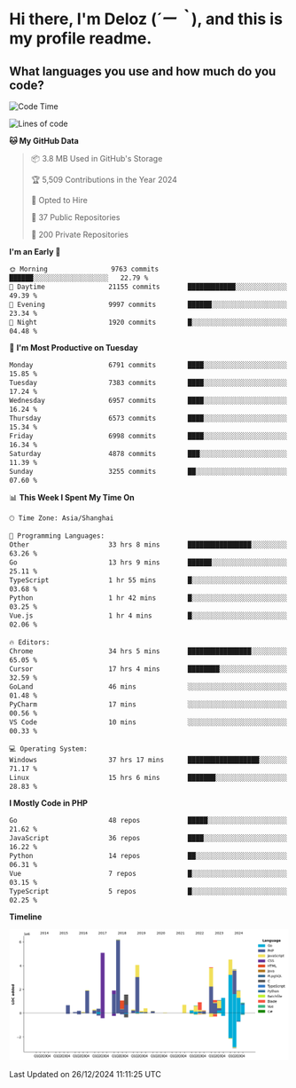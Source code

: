 # **Hi there, I'm Deloz (*´ー｀*), and this is my profile readme.**

## **What languages you use and how much do you code?**

<!--START_SECTION:waka-->
![Code Time](http://img.shields.io/badge/Code%20Time-5%2C363%20hrs%2057%20mins-blue)

![Lines of code](https://img.shields.io/badge/From%20Hello%20World%20I%27ve%20Written-45.4%20million%20lines%20of%20code-blue)

**🐱 My GitHub Data** 

> 📦 3.8 MB Used in GitHub's Storage 
 > 
> 🏆 5,509 Contributions in the Year 2024
 > 
> 💼 Opted to Hire
 > 
> 📜 37 Public Repositories 
 > 
> 🔑 200 Private Repositories 
 > 
**I'm an Early 🐤** 

```text
🌞 Morning                9763 commits        ██████░░░░░░░░░░░░░░░░░░░   22.79 % 
🌆 Daytime                21155 commits       ████████████░░░░░░░░░░░░░   49.39 % 
🌃 Evening                9997 commits        ██████░░░░░░░░░░░░░░░░░░░   23.34 % 
🌙 Night                  1920 commits        █░░░░░░░░░░░░░░░░░░░░░░░░   04.48 % 
```
📅 **I'm Most Productive on Tuesday** 

```text
Monday                   6791 commits        ████░░░░░░░░░░░░░░░░░░░░░   15.85 % 
Tuesday                  7383 commits        ████░░░░░░░░░░░░░░░░░░░░░   17.24 % 
Wednesday                6957 commits        ████░░░░░░░░░░░░░░░░░░░░░   16.24 % 
Thursday                 6573 commits        ████░░░░░░░░░░░░░░░░░░░░░   15.34 % 
Friday                   6998 commits        ████░░░░░░░░░░░░░░░░░░░░░   16.34 % 
Saturday                 4878 commits        ███░░░░░░░░░░░░░░░░░░░░░░   11.39 % 
Sunday                   3255 commits        ██░░░░░░░░░░░░░░░░░░░░░░░   07.60 % 
```


📊 **This Week I Spent My Time On** 

```text
🕑︎ Time Zone: Asia/Shanghai

💬 Programming Languages: 
Other                    33 hrs 8 mins       ████████████████░░░░░░░░░   63.26 % 
Go                       13 hrs 9 mins       ██████░░░░░░░░░░░░░░░░░░░   25.11 % 
TypeScript               1 hr 55 mins        █░░░░░░░░░░░░░░░░░░░░░░░░   03.68 % 
Python                   1 hr 42 mins        █░░░░░░░░░░░░░░░░░░░░░░░░   03.25 % 
Vue.js                   1 hr 4 mins         █░░░░░░░░░░░░░░░░░░░░░░░░   02.06 % 

🔥 Editors: 
Chrome                   34 hrs 5 mins       ████████████████░░░░░░░░░   65.05 % 
Cursor                   17 hrs 4 mins       ████████░░░░░░░░░░░░░░░░░   32.59 % 
GoLand                   46 mins             ░░░░░░░░░░░░░░░░░░░░░░░░░   01.48 % 
PyCharm                  17 mins             ░░░░░░░░░░░░░░░░░░░░░░░░░   00.56 % 
VS Code                  10 mins             ░░░░░░░░░░░░░░░░░░░░░░░░░   00.33 % 

💻 Operating System: 
Windows                  37 hrs 17 mins      ██████████████████░░░░░░░   71.17 % 
Linux                    15 hrs 6 mins       ███████░░░░░░░░░░░░░░░░░░   28.83 % 
```

**I Mostly Code in PHP** 

```text
Go                       48 repos            █████░░░░░░░░░░░░░░░░░░░░   21.62 % 
JavaScript               36 repos            ████░░░░░░░░░░░░░░░░░░░░░   16.22 % 
Python                   14 repos            ██░░░░░░░░░░░░░░░░░░░░░░░   06.31 % 
Vue                      7 repos             █░░░░░░░░░░░░░░░░░░░░░░░░   03.15 % 
TypeScript               5 repos             █░░░░░░░░░░░░░░░░░░░░░░░░   02.25 % 
```



**Timeline**

![Lines of Code chart](https://raw.githubusercontent.com/deloz/deloz/main/assets/bar_graph.png)


 Last Updated on 26/12/2024 11:11:25 UTC
<!--END_SECTION:waka-->
